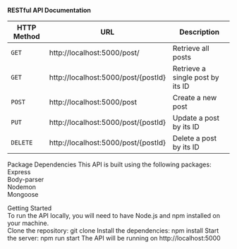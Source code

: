 **RESTful API Documentation**

|HTTP Method|URL|Description|
|---|---|---|
|`GET`|http://localhost:5000/post/ | Retrieve all posts |
|`GET`|http://localhost:5000/post/{postId} | Retrieve a single post by its ID |
|`POST`|http://localhost:5000/post | Create a new post |
|`PUT`|http://localhost:5000/post/{postId} | Update a post by its ID |
|`DELETE`|http://localhost:5000/post/{postId} | Delete a post by its ID |

Package Dependencies
This API is built using the following packages:
<br>
Express
<br>
Body-parser 
<br>
Nodemon
<br>
Mongoose
<br>

Getting Started
<br>
To run the API locally, you will need to have Node.js and npm installed on your machine.
<br>
Clone the repository: git clone 
Install the dependencies: npm install 
Start the server: npm run start
The API will be running on http://localhost:5000
